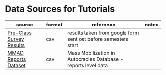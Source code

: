# Data Sources for Tutorials

| source                                        | format | reference                                                      | notes |
| --------------------------------------------- | ------ | -------------------------------------------------------------- | ----- |
| [Pre-Class Survey Results](surveyResults.csv) | csv    | results taken from google form sent out before semesters start |  |    | [MMAD Events Dataset](mmad_events.csv)        | csv    | Mass Mobilization in Autocracies Database - events level data  |  |
| [MMAD Reports Dataset](mmad_reports.csv)      | csv    | Mass Mobilization in Autocracies Database - reports level data | |
